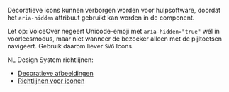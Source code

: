 <!-- @license CC0-1.0 -->

Decoratieve icons kunnen verborgen worden voor hulpsoftware, doordat het `aria-hidden` attribuut gebruikt kan worden in de component.

Let op: VoiceOver negeert Unicode-emoji met `aria-hidden="true"` wél in voorleesmodus, maar niet wanneer de bezoeker alleen met de pijltoetsen navigeert. Gebruik daarom liever `SVG` Icons.

NL Design System richtlijnen:

- [Decoratieve afbeeldingen](/richtlijnen/content/afbeeldingen/decoratieve-afbeeldingen)
- [Richtlijnen voor iconen](/richtlijnen/stijl/iconen/)
